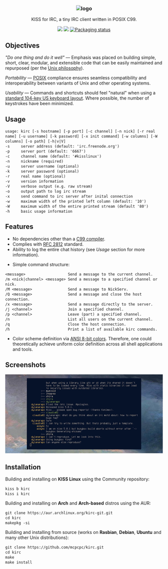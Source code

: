 <h3 align="center"><img src="https://raw.githubusercontent.com/mcpcpc/kirc/master/.github/kirc.png" alt="logo" height="170px"></h3>
<p align="center">KISS for IRC, a tiny IRC client written in POSIX C99.</p>
<p align="center">
<a href="./LICENSE"><img src="https://img.shields.io/badge/license-MIT-blue.svg"></a>
<a href="https://github.com/mcpcpc/kirc/releases"><img src="https://img.shields.io/github/v/release/mcpcpc/kirc.svg"></a>
<a href="https://repology.org/metapackage/kirc"><img src="https://repology.org/badge/tiny-repos/kirc.svg" alt="Packaging status"></a>
</p>

## Objectives

_"Do one thing and do it well"_  —  Emphasis was placed on building simple, short, clear, modular, and extensible code that can be easily maintained and repurposed (per the [Unix philosophy](https://en.wikipedia.org/wiki/Unix_philosophy)).

_Portability_ — [POSIX](https://en.wikipedia.org/wiki/POSIX) compliance ensures seamless compatibility and interoperability between variants of Unix and other operating systems.

_Usability_ — Commands and shortcuts should feel "natural" when using a [standard 104-key US keyboard layout](https://en.wikipedia.org/wiki/Keyboard_layout).  Where possible, the number of keystrokes have been minimized.

## Usage

```shell
usage: kirc [-s hostname] [-p port] [-c channel] [-n nick] [-r real name] [-u username] [-k password] [-x init command] [-w columns] [-W columns] [-o path] [-h|v|V]
-s     server address (default: 'irc.freenode.org')
-p     server port (default: '6667')
-c     channel name (default: '#kisslinux')
-n     nickname (required)
-u     server username (optional)
-k     server password (optional)
-r     real name (optional)
-v     version information
-V     verbose output (e.g. raw stream)
-o     output path to log irc stream
-x     send command to irc server after inital connection
-w     maximum width of the printed left column (default: '10')
-W     maximum width of the entire printed stream (default '80')
-h     basic usage information
```

## Features

* No dependencies other than a [C99 compiler](https://gcc.gnu.org/).
* Complies with [RFC 2812](https://tools.ietf.org/html/rfc2812) standard.
* Ability to log the entire chat history  (see _Usage_ section for more information).
- Simple command structure:

```shell
<message>                   Send a message to the current channel.
/m <nick|channel> <message> Send a message to a specified channel or nick.
/M <message>                Send a message to NickServ.
/Q <message>                Send a message and close the host connection.
/x <message>                Send a message directly to the server.
/j <channel>                Join a specified channel.
/p <channel>                Leave (part) a specified channel.
/n                          List all users on the current channel.
/q                          Close the host connection.
/h                          Print a list of available kirc commands.
```

* Color scheme definition via [ANSI 8-bit colors](https://en.wikipedia.org/wiki/ANSI_escape_code). Therefore, one could theoretically achieve uniform color definition across all shell applications and tools.

## Screenshots

![Screenshot 1](/.github/example.png)

## Installation

Building and installing on **KISS Linux** using the Community repository:

```shell
kiss b kirc
kiss i kirc
```

Building and installing on **Arch** and **Arch-based** distros using the AUR:

```shell
git clone https://aur.archlinux.org/kirc-git.git
cd kirc
makepkg -si
```

Building and installing from source (works on **Rasbian**, **Debian**, **Ubuntu** and many other Unix distributions):

```shell
git clone https://github.com/mcpcpc/kirc.git
cd kirc
make
make install
```
